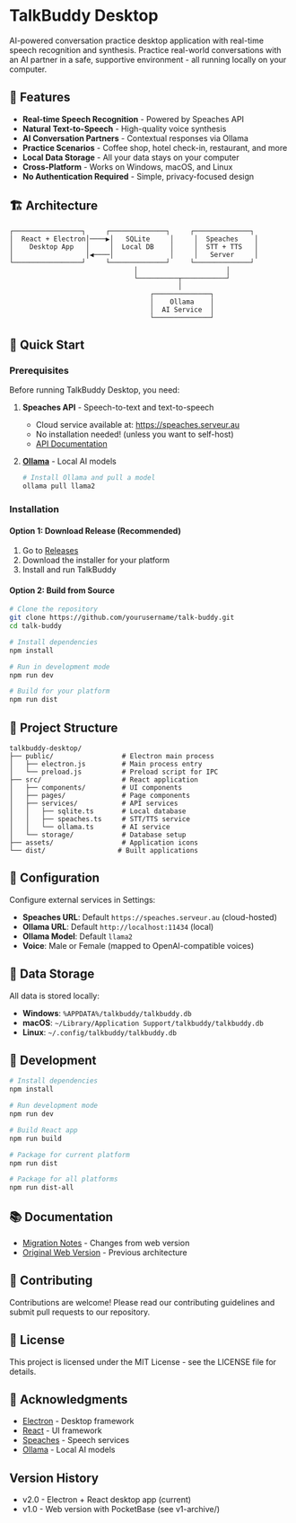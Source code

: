 # TalkBuddy Desktop

AI-powered conversation practice desktop application with real-time speech recognition and synthesis. Practice real-world conversations with an AI partner in a safe, supportive environment - all running locally on your computer.

## 🌟 Features

- **Real-time Speech Recognition** - Powered by Speaches API
- **Natural Text-to-Speech** - High-quality voice synthesis
- **AI Conversation Partners** - Contextual responses via Ollama
- **Practice Scenarios** - Coffee shop, hotel check-in, restaurant, and more
- **Local Data Storage** - All your data stays on your computer
- **Cross-Platform** - Works on Windows, macOS, and Linux
- **No Authentication Required** - Simple, privacy-focused design

## 🏗️ Architecture

```
┌─────────────────┐     ┌──────────────┐     ┌──────────────┐
│  React + Electron│────▶│   SQLite     │     │  Speaches    │
│    Desktop App   │     │  Local DB    │     │  STT + TTS   │
│                  │◀────│              │     │   Server     │
└─────────────────┘     └──────────────┘     └──────────────┘
                               │                      │
                               └──────────┬───────────┘
                                          │
                                   ┌──────────────┐
                                   │    Ollama    │
                                   │  AI Service  │
                                   └──────────────┘
```

## 🚀 Quick Start

### Prerequisites

Before running TalkBuddy Desktop, you need:

1. **Speaches API** - Speech-to-text and text-to-speech
   - Cloud service available at: https://speaches.serveur.au
   - No installation needed! (unless you want to self-host)
   - [API Documentation](https://speaches.serveur.au/docs)

2. **[Ollama](https://ollama.ai)** - Local AI models
   ```bash
   # Install Ollama and pull a model
   ollama pull llama2
   ```

### Installation

#### Option 1: Download Release (Recommended)
1. Go to [Releases](https://github.com/yourusername/talk-buddy/releases)
2. Download the installer for your platform
3. Install and run TalkBuddy

#### Option 2: Build from Source
```bash
# Clone the repository
git clone https://github.com/yourusername/talk-buddy.git
cd talk-buddy

# Install dependencies
npm install

# Run in development mode
npm run dev

# Build for your platform
npm run dist
```

## 📁 Project Structure

```
talkbuddy-desktop/
├── public/                 # Electron main process
│   ├── electron.js         # Main process entry
│   └── preload.js          # Preload script for IPC
├── src/                    # React application
│   ├── components/         # UI components
│   ├── pages/              # Page components
│   ├── services/           # API services
│   │   ├── sqlite.ts       # Local database
│   │   ├── speaches.ts     # STT/TTS service
│   │   └── ollama.ts       # AI service
│   └── storage/            # Database setup
├── assets/                 # Application icons
└── dist/                  # Built applications
```

## 🔧 Configuration

Configure external services in Settings:
- **Speaches URL**: Default `https://speaches.serveur.au` (cloud-hosted)
- **Ollama URL**: Default `http://localhost:11434` (local)
- **Ollama Model**: Default `llama2`
- **Voice**: Male or Female (mapped to OpenAI-compatible voices)

## 💾 Data Storage

All data is stored locally:
- **Windows**: `%APPDATA%/talkbuddy/talkbuddy.db`
- **macOS**: `~/Library/Application Support/talkbuddy/talkbuddy.db`
- **Linux**: `~/.config/talkbuddy/talkbuddy.db`

## 🚀 Development

```bash
# Install dependencies
npm install

# Run development mode
npm run dev

# Build React app
npm run build

# Package for current platform
npm run dist

# Package for all platforms
npm run dist-all
```

## 📚 Documentation

- [Migration Notes](MIGRATION_NOTES.md) - Changes from web version
- [Original Web Version](v1-archive/) - Previous architecture

## 🤝 Contributing

Contributions are welcome! Please read our contributing guidelines and submit pull requests to our repository.

## 📄 License

This project is licensed under the MIT License - see the LICENSE file for details.

## 🙏 Acknowledgments

- [Electron](https://www.electronjs.org/) - Desktop framework
- [React](https://react.dev/) - UI framework
- [Speaches](https://github.com/anthropics/speaches) - Speech services
- [Ollama](https://ollama.ai/) - Local AI models

## Version History

- v2.0 - Electron + React desktop app (current)
- v1.0 - Web version with PocketBase (see v1-archive/)